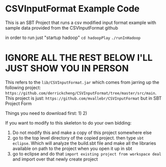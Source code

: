 CSVInputFormat Example Code
===========================

This is an SBT Project that runs a csv modified input format example with sample data provided from the CSVInputFormat github

in order to run just "startup hadoop"
`cd hadoopPlay`
`./runInHadoop`


IGNORE ALL THE REST BELOW I'LL JUST SHOW YOU IN PERSON
=============
This refers to the `lib/CSVInputFormat.jar` which comes from jarring up the following project: `https://github.com/derrickcheng/CSVInputFormat/tree/master/src/main`. This project is just: `https://github.com/mvallebr/CSVInputFormat` but in SBT Project Form

Things you need to download first:
1)
2)

If you want to modify to this skeleton to do your own bidding:
1) Do not modify this and make a copy of this project somewhere else
2) go to the top level directory of the copied project. then type `sbt eclipse`. Which will analyze the build.sbt file and make all the libraries available on path to the project when you open it up in sbt
3) go to eclipse and do that `import existing project from workspace deal` and import over that newly create project

